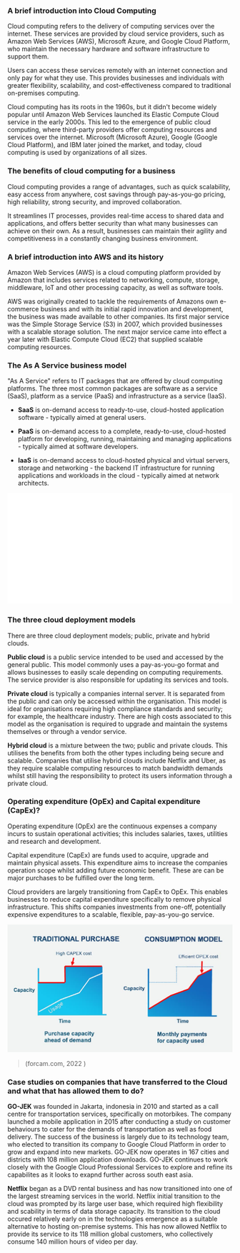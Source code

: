 ### **A brief introduction into Cloud Computing**

Cloud computing refers to the delivery of computing services over the internet. These services are provided by cloud service providers, such as Amazon Web Services (AWS), Microsoft Azure, and Google Cloud Platform, who maintain the necessary hardware and software infrastructure to support them. 

Users can access these services remotely with an internet connection and only pay for what they use. This provides businesses and individuals with greater flexibility, scalability, and cost-effectiveness compared to traditional on-premises computing.

Cloud computing has its roots in the 1960s, but it didn't become widely popular until Amazon Web Services launched its Elastic Compute Cloud service in the early 2000s. This led to the emergence of public cloud computing, where third-party providers offer computing resources and services over the internet. Microsoft (Microsoft Azure), Google (Google Cloud Platform), and IBM later joined the market, and today, cloud computing is used by organizations of all sizes.

### **The benefits of cloud computing for a business**

Cloud computing provides a range of advantages, such as quick scalability, easy access from anywhere, cost savings through pay-as-you-go pricing, high reliability, strong security, and improved collaboration.

It streamlines IT processes, provides real-time access to shared data and applications, and offers better security than what many businesses can achieve on their own. As a result, businesses can maintain their agility and competitiveness in a constantly changing business environment.

### **A brief introduction into AWS and its history**

Amazon Web Services (AWS) is a cloud computing platform provided by Amazon that includes services related to networking, compute, storage, middleware, IoT and other processing capacity, as well as software tools.

AWS was originally created to tackle the requirements of Amazons own e-commerce business and with its initial rapid innovation and development, the business was made available to other companies. Its first major service was the Simple Storage Service (S3) in 2007, which provided businesses with a scalable storage solution. The next major service came into effect a year later with Elastic Compute Cloud (EC2) that supplied scalable computing resources.

### **The As A Service business model**

"As A Service" refers to IT packages that are offered by cloud computing platforms. The three most common packages are software as a service (SaaS), platform as a service (PaaS) and infrastructure as a service (IaaS).

- **SaaS** is on-demand access to ready-to-use, cloud-hosted application software - typically aimed at general users.

- **PaaS** is on-demand access to a complete, ready-to-use, cloud-hosted platform for developing, running, maintaining and managing applications - typically aimed at software developers.

- **IaaS** is on-demand access to cloud-hosted physical and virtual servers, storage and networking - the backend IT infrastructure for running applications and workloads in the cloud - typically aimed at network architects.

![service_models](service_models.png)

### **The three cloud deployment models**

There are three cloud deployment models; public, private and hybrid clouds.

**Public cloud** is a public service intended to be used and accessed by the general public. This model commonly uses a pay-as-you-go format and allows businesses to easily scale depending on computing requirements. The service provider  is also responsible for updating its services and tools.

**Private cloud** is typically a companies internal server. It is separated from the public and can only be accessed within the organisation. This model is ideal for organisations requiring high compliance standards and security; for example, the healthcare industry. There are high costs associated to this model as the organisation is required to upgrade and maintain the systems themselves or through a vendor service.

**Hybrid cloud** is a mixture between the two; public and private clouds. This utilises the benefits from both the other types including being secure and scalable. Companies that utilise hybrid clouds include Netflix and Uber, as they require scalable computing resources to match bandwidth demands whilst still having the responsibility to protect its users information through a private cloud.

### **Operating expenditure (OpEx) and Capital expenditure (CapEx)?**

Operating expenditure (OpEx) are the continuous expenses a company incurs to sustain operational activities; this includes salaries, taxes, utilities and research and development.

Capital expenditure (CapEx) are funds used to acquire, upgrade and maintain physical assets. This expenditure aims to increase the companies operation scope whilst adding future economic benefit. These are can be major purchases to be fulfilled over the long term.

Cloud providers are largely transitioning from CapEx to OpEx. This enables businesses to reduce capital expenditure specifically to remove physical infrastructure. This shifts companies investments from one-off, potentially expensive expenditures to a scalable, flexible, pay-as-you-go service. 

![capex_vs_opex](capex.jpg)

>(forcam.com, 2022 )

### **Case studies on companies that have transferred to the Cloud and what that has allowed them to do?**

**GO-JEK** was founded in Jakarta, indonesia in 2010 and started as a call centre for transportation services, specifically on motorbikes. The company launched a mobile application in 2015 after conducting a study on customer behaviours to cater for the demands of transportation as well as food delivery. The success of the business is largely due to its technology team, who elected to transition its company to Google Cloud Platform in order to grow and expand into new markets. GO-JEK now operates in 167 cities and districts with 108 million application downloads. GO-JEK continues to work closely with the Google Cloud Professional Services to explore and refine its capabilites as it looks to exapnd further across south east asia.

**Netflix** began as a DVD rental business and has now transitioned into one of the largest streaming services in the world. Netflix initial transition to the cloud was prompted by its large user base, which required high flexibility and scability in terms of data storage capacity. Its transition to the cloud occured relatively early on in the technologies emergence as a suitable alternative to hosting on-premise systems. This has now allowed Netflix to provide its service to its 118 million global customers, who collectively consume 140 million hours of video per day.
